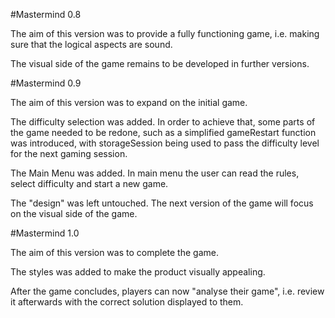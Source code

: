 #Mastermind 0.8

The aim of this version was to provide a fully functioning game, i.e. making sure that the logical aspects are sound.

The visual side of the game remains to be developed in further versions.


#Mastermind 0.9

The aim of this version was to expand on the initial game.

The difficulty selection was added. In order to achieve that, some parts of the game needed to be redone, such as a simplified gameRestart function was introduced, with storageSession being used to pass the difficulty level for the next gaming session.

The Main Menu was added. In main menu the user can read the rules, select difficulty and start a new game.

The "design" was left untouched. The next version of the game will focus on the visual side of the game.


#Mastermind 1.0

The aim of this version was to complete the game.

The styles was added to make the product visually appealing.

After the game concludes, players can now "analyse their game", i.e. review it afterwards with the correct solution displayed to them.
